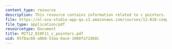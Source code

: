 ```yaml
---
content_type: resource
description: This resource contains information related to c pointers.
file: https://ol-ocw-studio-app-qa.s3.amazonaws.com/courses/12-010-computational-methods-of-scientific-programming-fall-2011/05f8ac66a0b853aa6ace1080fa72db8c_MIT12_010F11_c_pointers.pdf
file_type: application/pdf
resourcetype: Document
title: MIT12_010F11_c_pointers.pdf
uid: 05f8ac66-a0b8-53aa-6ace-1080fa72db8c
---
```

